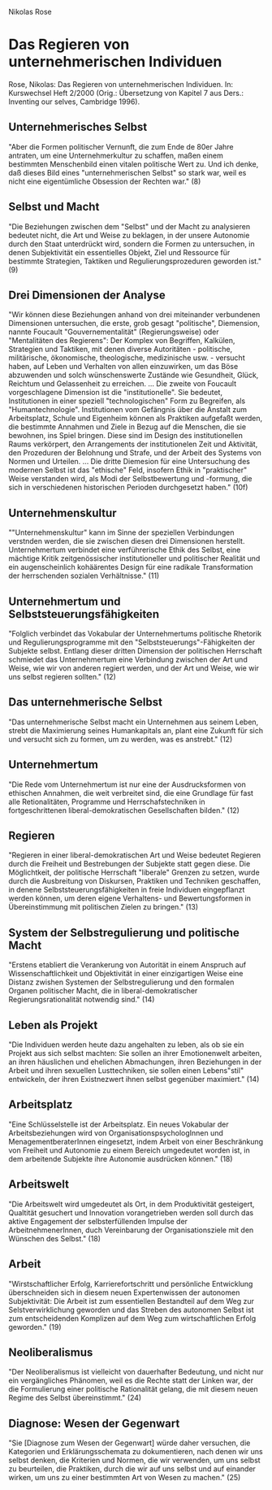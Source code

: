 Nikolas Rose

Das Regieren von unternehmerischen Individuen
=============================================
Rose, Nikolas: Das Regieren von unternehmerischen Individuen. In: Kurswechsel Heft 2/2000 (Orig.: Übersetzung von Kapitel 7 aus Ders.: Inventing our selves, Cambridge 1996).

Unternehmerisches Selbst
------------------------
"Aber die Formen politischer Vernunft, die zum Ende de 80er Jahre antraten, um eine Unternehmerkultur zu schaffen, maßen einem bestimmten Menschenbild einen vitalen politische Wert zu. Und ich denke, daß dieses Bild eines "unternehmerischen Selbst" so stark war, weil es nicht eine eigentümliche Obsession der Rechten war."
(8)

Selbst und Macht
----------------
"Die Beziehungen zwischen dem "Selbst" und der Macht zu analysieren bedeutet nicht, die Art und Weise zu beklagen, in der unsere Autonomie durch den Staat unterdrückt wird, sondern die Formen zu untersuchen, in denen Subjektivität ein essentielles Objekt, Ziel und Ressource für bestimmte Strategien, Taktiken und Regulierungsprozeduren geworden ist."
(9)

Drei Dimensionen der Analyse
----------------------------
"Wir können diese Beziehungen anhand von drei miteinander verbundenen Dimensionen untersuchen, die erste, grob gesagt "politische", Diemension, nannte Foucault "Gouvernementalität" (Regierungsweise) oder "Mentalitäten des Regierens": Der Komplex von Begriffen, Kalkülen, Strategien und Taktiken, mit denen diverse Autoritäten - politische, militärische, ökonomische, theologische, medizinische usw. - versucht haben, auf Leben und Verhalten von allen einzuwirken, um das Böse abzuwenden und solch wünschenswerte Zustände wie Gesundheit, Glück, Reichtum und Gelassenheit zu erreichen. ... 
Die zweite von Foucault vorgeschlagene Dimension ist die "institutionelle". Sie bedeutet, Institutionen in einer speziell "technologischen" Form zu Begreifen, als "Humantechnologie". Institutionen vom Gefängnis über die Anstalt zum Arbeitsplatz, Schule und Eigenheim können als Praktiken aufgefaßt werden, die bestimmte Annahmen und Ziele in Bezug auf die Menschen, die sie bewohnen, ins Spiel bringen. Diese sind im Design des institutionellen Raums verkörpert, den Arrangements der institutionelen Zeit und Aktivität, den Prozeduren der Belohnung und Strafe, und der Arbeit des Systems von Normen und Urteilen. ...
Die dritte Diemesion für eine Untersuchung des modernen Selbst ist das "ethische" Feld, insofern Ethik in "praktischer" Weise verstanden wird, als Modi der Selbstbewertung und -formung, die sich in verschiedenen historischen Perioden durchgesetzt haben."
(10f)

Unternehmenskultur
------------------
""Unternehmenskultur" kann im Sinne der speziellen Verbindungen verstnden werden, die sie zwischen diesen drei Dimensionen herstellt. Unternehmertum verbindet eine verführerische Ethik des Selbst, eine mächtige Kritik zeitgenössischer institutioneller und politischer Realität und ein augenscheinlich kohäärentes Design für eine radikale Transformation der herrschenden sozialen Verhältnisse."
(11)

Unternehmertum und Selbststeuerungsfähigkeiten
----------------------------------------------
"Folglich verbindet das Vokabular der Unternehmertums politische Rhetorik und Regulierungsprogramme mit den "Selbststeuerungs"-Fähigkeiten der Subjekte selbst. Entlang dieser dritten Dimension der politischen Herrschaft schmiedet das Unternehmertum eine Verbindung zwischen der Art und Weise, wie wir von anderen regiert werden, und der Art und Weise, wie wir uns selbst regieren sollten."
(12)

Das unternehmerische Selbst
---------------------------
"Das unternehmerische Selbst macht ein Unternehmen aus seinem Leben, strebt die Maximierung seines Humankapitals an, plant eine Zukunft für sich und versucht sich zu formen, um zu werden, was es anstrebt."
(12)

Unternehmertum
--------------
"Die Rede vom Unternehmertum ist nur eine der Ausdrucksformen von ethischen Annahmen, die weit verbreitet sind, die eine Grundlage für fast alle Retionalitäten, Programme und Herrschafstechniken in fortgeschrittenen liberal-demokratischen Gesellschaften bilden."
(12)

Regieren
--------
"Regieren in einer liberal-demokratischen Art und Weise bedeutet Regieren durch die Freiheit und Bestrebungen der Subjekte statt gegen diese. Die Möglichtkeit, der politische Herrschaft "liberale" Grenzen zu setzen, wurde durch die Ausbreitung von Diskursen, Praktiken und Techniken geschaffen, in denene Selbststeuerungsfähigkeiten in freie Individuen eingepflanzt werden können, um deren eigene Verhaltens- und Bewertungsformen in Übereinstimmung mit politischen Zielen zu bringen."
(13)

System der Selbstregulierung und politische Macht
-------------------------------------------------
"Erstens etabliert die Verankerung von Autorität in einem Anspruch auf Wissenschaftlichkeit und Objektivität in einer einzigartigen Weise eine Distanz zwishen Systemen der Selbstregulierung und den formalen Organen politischer  Macht, die in liberal-demokratischer Regierungsrationalität notwendig sind."
(14)

Leben als Projekt
-----------------
"Die Individuen werden heute dazu angehalten zu leben, als ob sie ein Projekt aus sich selbst machten: Sie sollen an ihrer Emotionenwelt arbeiten, an ihren häuslichen und ehelichen Abmachungen, ihren Beziehungen in der Arbeit und ihren sexuellen Lusttechniken, sie sollen einen Lebens"stil" entwickeln, der ihren Existnezwert ihnen selbst gegenüber maximiert."
(14)

Arbeitsplatz
------------
"Eine Schlüsselstelle ist der Arbeitsplatz. Ein neues Vokabular der Arbeitsbeziehungen wird von OrganisationspsychologInnen und MenagementberaterInnen eingesetzt, indem Arbeit von einer Beschränkung von Freiheit und Autonomie zu einem Bereich umgedeutet worden ist, in dem arbeitende Subjekte ihre Autonomie ausdrücken können."
(18)

Arbeitswelt 
-----------
"Die Arbeitswelt wird umgedeutet als Ort, in dem Produktivität gesteigert, Qualtität gesuchert und Innovation vorangetrieben werden soll durch das aktive Engagement der selbsterfüllenden Impulse der ArbeitnehmenerInnen, duch Vereinbarung der Organisationsziele mit den Wünschen des Selbst."
(18)

Arbeit
------
"Wirstschaftlicher Erfolg, Karrierefortschritt und persönliche Entwicklung überschneiden sich in diesem neuen Expertenwissen der autonomen Subjektivität: Die Arbeit ist zum essentiellen Bestandteil auf dem Weg zur Selstverwirklichung geworden und das Streben des autonomen Selbst ist zum entscheidenden Komplizen auf dem Weg zum wirtschaftlichen Erfolg geworden."
(19)

Neoliberalismus
---------------
"Der Neoliberalismus ist vielleicht von dauerhafter Bedeutung, und nicht nur ein vergängliches Phänomen, weil es die Rechte statt der Linken war, der die Formulierung einer politische Rationalität gelang, die mit diesem neuen Regime des Selbst übereinstimmt."
(24)

Diagnose: Wesen der Gegenwart
-----------------------------
"Sie [Diagnose zum Wesen der Gegenwart] würde daher versuchen, die Kategorien und Erklärungsschemata zu dokumentieren, nach denen wir uns selbst denken, die Kriterien und Normen, die wir verwenden, um uns selbst zu beurteilen, die Praktiken, durch die wir auf uns selbst und auf einander wirken, um uns zu einer bestimmten Art von Wesen zu machen."
(25)
